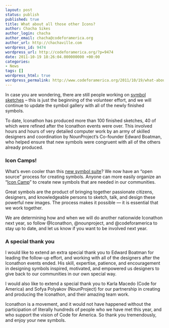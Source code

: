 ```yaml
---
layout: post
status: publish
published: true
title: What about all those other Icons?
author: Chacha Sikes
author_login: chacha
author_email: chacha@codeforamerica.org
author_url: http://chachaville.com
wordpress_id: 9474
wordpress_url: http://codeforamerica.org/?p=9474
date: 2011-10-19 18:26:04.000000000 +00:00
categories:
- News
tags: []
wordpress_html: true
wordpress_permalink: http://www.codeforamerica.org/2011/10/19/what-about-all-those-other-icons/
---
```


<p>In case you are wondering, there are still people working on <a href="http://iconathon.org/symbols">symbol sketches</a> – this is just the beginning of the volunteer effort, and we will continue to update the symbol gallery with all of the newly finished symbols.</p>
<p>To date, Iconathon has produced more than 100 finished sketches, 40 of which were refined after the Iconathon events were over. This involved hours and hours of very detailed computer work by an army of skilled designers and coordination by NounProject’s Co-founder Edward Boatman, who helped ensure that new symbols were congruent with all of the others already produced.</p>
<h3>Icon Camps!</h3>
<p>What’s even cooler than this <a href="http://codeforamerica.org/2011/10/18/civic-symbol-suite-40-new-icons-for-the-public-domain/">new symbol suite</a>? We now have an “open source” process for creating symbols. Anyone can more easily organize an “<a href="http://iconathon.org/host-an-icon-camp">Icon Camp</a>” to create new symbols that are needed in our communities.</p>
<p>Great symbols are the product of bringing together passionate citizens, designers, and knowledgeable persons to sketch, talk, and design these powerful new images. The process makes it possible — it is essential that we work together.</p>
<p>We are determining how and when we will do another nationwide Iconathon next year, so follow @Iconathon, @nounproject, and @codeforamerica to stay up to date, and let us know if you want to be involved next year.</p>
<h3>A special thank you</h3>
<p>I would like to extend an extra special thank you to Edward Boatman for leading the follow-up effort, and working with all of the designers after the Iconathon events ended. His skill, expertise, patience, and encouragement in designing symbols inspired, motivated, and empowered us designers to give back to our communities in our own special way.</p>
<p>I would also like to extend a special thank you to Karla Macedo (Code for America) and Sofya Polyakov (NounProject) for our partnership in creating and producing the Iconathon, and their amazing team work.</p>
<p>Iconathon is a movement, and it would not have happened without the participation of literally hundreds of people who we have met this year, and who support the vision of Code for America. So thank you tremendously, and enjoy your new symbols.</p>
